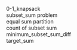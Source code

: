 0-1_knapsack<br>
subset_sum problem <br>
equal sum partition <br>
count of subset sum <br>
minimum_subset_sum_diff <br>
target_sum <br>

